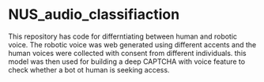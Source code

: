 # NUS_audio_classifiaction
This repository has code for differntiating between human and robotic voice.
 The robotic voice was web generated using different accents and the human voices were collected with consent from different individuals.
 this model was then used for building a deep CAPTCHA with voice feature to check whether a bot ot human is seeking access.

